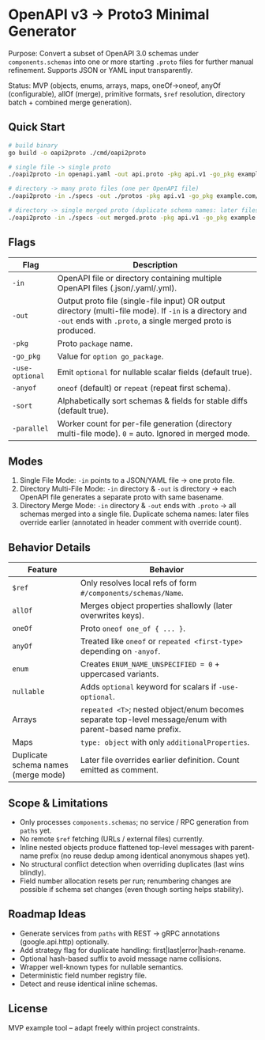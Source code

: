 # OpenAPI v3 -> Proto3 Minimal Generator

Purpose: Convert a subset of OpenAPI 3.0 schemas under `components.schemas` into one or more starting `.proto` files for further manual refinement. Supports JSON or YAML input transparently.

Status: MVP (objects, enums, arrays, maps, oneOf→oneof, anyOf (configurable), allOf (merge), primitive formats, `$ref` resolution, directory batch + combined merge generation).

## Quick Start

```bash
# build binary
go build -o oapi2proto ./cmd/oapi2proto

# single file -> single proto
./oapi2proto -in openapi.yaml -out api.proto -pkg api.v1 -go_pkg example.com/project/api/v1;v1

# directory -> many proto files (one per OpenAPI file)
./oapi2proto -in ./specs -out ./protos -pkg api.v1 -go_pkg example.com/project/api/v1;v1 -parallel 4

# directory -> single merged proto (duplicate schema names: later files override earlier ones)
./oapi2proto -in ./specs -out merged.proto -pkg api.v1 -go_pkg example.com/project/api/v1;v1
```

## Flags

| Flag | Description |
|------|-------------|
| `-in` | OpenAPI file or directory containing multiple OpenAPI files (.json/.yaml/.yml). |
| `-out` | Output proto file (single-file input) OR output directory (multi-file mode). If `-in` is a directory and `-out` ends with `.proto`, a single merged proto is produced. |
| `-pkg` | Proto `package` name. |
| `-go_pkg` | Value for `option go_package`. |
| `-use-optional` | Emit `optional` for nullable scalar fields (default true). |
| `-anyof` | `oneof` (default) or `repeat` (repeat first schema). |
| `-sort` | Alphabetically sort schemas & fields for stable diffs (default true). |
| `-parallel` | Worker count for per-file generation (directory multi-file mode). `0` = auto. Ignored in merged mode. |

## Modes

1. Single File Mode: `-in` points to a JSON/YAML file → one proto file.
2. Directory Multi-File Mode: `-in` directory & `-out` is directory → each OpenAPI file generates a separate proto with same basename.
3. Directory Merge Mode: `-in` directory & `-out` ends with `.proto` → all schemas merged into a single file. Duplicate schema names: later files override earlier (annotated in header comment with override count).

## Behavior Details

| Feature | Behavior |
|---------|----------|
| `$ref` | Only resolves local refs of form `#/components/schemas/Name`. |
| `allOf` | Merges object properties shallowly (later overwrites keys). |
| `oneOf` | Proto `oneof one_of { ... }`. |
| `anyOf` | Treated like `oneof` or `repeated <first-type>` depending on `-anyof`. |
| `enum` | Creates `ENUM_NAME_UNSPECIFIED = 0` + uppercased variants. |
| `nullable` | Adds `optional` keyword for scalars if `-use-optional`. |
| Arrays | `repeated <T>`; nested object/enum becomes separate top-level message/enum with parent-based name prefix. |
| Maps | `type: object` with only `additionalProperties`. |
| Duplicate schema names (merge mode) | Later file overrides earlier definition. Count emitted as comment. |

## Scope & Limitations

- Only processes `components.schemas`; no service / RPC generation from `paths` yet.
- No remote `$ref` fetching (URLs / external files) currently.
- Inline nested objects produce flattened top-level messages with parent-name prefix (no reuse dedup among identical anonymous shapes yet).
- No structural conflict detection when overriding duplicates (last wins blindly).
- Field number allocation resets per run; renumbering changes are possible if schema set changes (even though sorting helps stability).

## Roadmap Ideas

- Generate services from `paths` with REST -> gRPC annotations (google.api.http) optionally.
- Add strategy flag for duplicate handling: first|last|error|hash-rename.
- Optional hash-based suffix to avoid message name collisions.
- Wrapper well-known types for nullable semantics.
- Deterministic field number registry file.
- Detect and reuse identical inline schemas.

## License

MVP example tool – adapt freely within project constraints.
